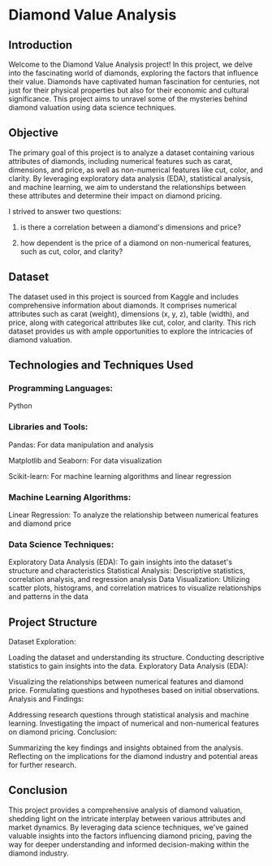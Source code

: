 # Diamond Value Analysis

## Introduction

Welcome to the Diamond Value Analysis project! In this project, we delve into the fascinating world of diamonds, exploring the factors that influence their value. Diamonds have captivated human fascination for centuries, not just for their physical properties but also for their economic and cultural significance. This project aims to unravel some of the mysteries behind diamond valuation using data science techniques.

## Objective

The primary goal of this project is to analyze a dataset containing various attributes of diamonds, including numerical features such as carat, dimensions, and price, as well as non-numerical features like cut, color, and clarity. By leveraging exploratory data analysis (EDA), statistical analysis, and machine learning, we aim to understand the relationships between these attributes and determine their impact on diamond pricing.

I strived to answer two questions:

1) is there a correlation between a diamond's dimensions and price?

2) how dependent is the price of a diamond on non-numerical features, such as cut, color, and clarity?

## Dataset

The dataset used in this project is sourced from Kaggle and includes comprehensive information about diamonds. It comprises numerical attributes such as carat (weight), dimensions (x, y, z), table (width), and price, along with categorical attributes like cut, color, and clarity. This rich dataset provides us with ample opportunities to explore the intricacies of diamond valuation.

## Technologies and Techniques Used

### Programming Languages:

Python

### Libraries and Tools:

Pandas: For data manipulation and analysis

Matplotlib and Seaborn: For data visualization

Scikit-learn: For machine learning algorithms and linear regression

### Machine Learning Algorithms:
Linear Regression: To analyze the relationship between numerical features and diamond price
### Data Science Techniques:
Exploratory Data Analysis (EDA): To gain insights into the dataset's structure and characteristics
Statistical Analysis: Descriptive statistics, correlation analysis, and regression analysis
Data Visualization: Utilizing scatter plots, histograms, and correlation matrices to visualize relationships and patterns in the data

## Project Structure
Dataset Exploration:

Loading the dataset and understanding its structure.
Conducting descriptive statistics to gain insights into the data.
Exploratory Data Analysis (EDA):

Visualizing the relationships between numerical features and diamond price.
Formulating questions and hypotheses based on initial observations.
Analysis and Findings:

Addressing research questions through statistical analysis and machine learning.
Investigating the impact of numerical and non-numerical features on diamond pricing.
Conclusion:

Summarizing the key findings and insights obtained from the analysis.
Reflecting on the implications for the diamond industry and potential areas for further research.

## Conclusion
This project provides a comprehensive analysis of diamond valuation, shedding light on the intricate interplay between various attributes and market dynamics. By leveraging data science techniques, we've gained valuable insights into the factors influencing diamond pricing, paving the way for deeper understanding and informed decision-making within the diamond industry.
